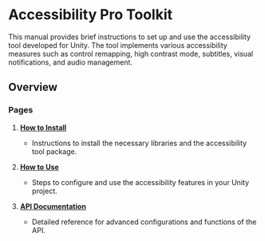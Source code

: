 # Accessibility Pro Toolkit

This manual provides brief instructions to set up and use the accessibility tool developed for Unity. The tool implements various accessibility measures such as control remapping, high contrast mode, subtitles, visual notifications, and audio management.

## Overview

### Pages
1. **[How to Install](/howtoinstall.html)**
   - Instructions to install the necessary libraries and the accessibility tool package.

2. **[How to Use](/howtouse.html)**
   - Steps to configure and use the accessibility features in your Unity project.

3. **[API Documentation](/api/ACC_API.html)**
   - Detailed reference for advanced configurations and functions of the API.
